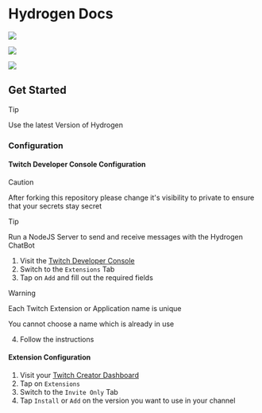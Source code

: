 # Hydrogen Docs

[![](https://img.shields.io/static/v1?label=adrian2793&message=hydrogen&color=blue&logo=github)](https://github.com/adrian2793/hydrogen)

[![](https://img.shields.io/github/release/adrian2793/hydrogen?include_prereleases=&sort=semver&color=blue)](https://github.com/adrian2793/hydrogen)

[![](https://img.shields.io/github/issues/adrian2793/hydrogen)](https://github.com/adrian2793/hydrogen/issues)

## Get Started

> [!TIP]
> Use the latest Version of Hydrogen

### Configuration

#### Twitch Developer Console Configuration

> [!CAUTION]
> After forking this repository please change it's visibility to private to ensure that your secrets stay secret

> [!TIP]
> Run a NodeJS Server to send and receive messages with the Hydrogen ChatBot

1. Visit the [Twitch Developer Console](https://dev.twitch.tv/console)
2. Switch to the `Extensions` Tab
3. Tap on `Add` and fill out the required fields

> [!WARNING]
> Each Twitch Extension or Application name is unique
>
> You cannot choose a name which is already in use

4. Follow the instructions

#### Extension Configuration

1. Visit your [Twitch Creator Dashboard]()
2. Tap on `Extensions`
3. Switch to the `Invite Only` Tab
4. Tap `Install` or `Add` on the version you want to use in your channel
